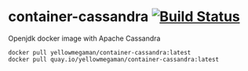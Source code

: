 # container-cassandra [![Build Status](https://cloud.drone.io/api/badges/yellowmegaman/container-cassandra/status.svg)](https://cloud.drone.io/yellowmegaman/container-cassandra)

Openjdk docker image with Apache Cassandra

```
docker pull yellowmegaman/container-cassandra:latest
docker pull quay.io/yellowmegaman/container-cassandra:latest
```
